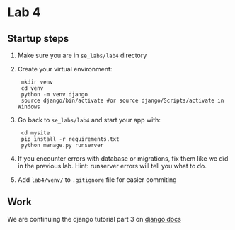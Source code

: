 # Lab 4

## Startup steps

1. Make sure you are in `se_labs/lab4` directory

1. Create your virtual environment:

        mkdir venv
        cd venv
        python -m venv django
        source django/bin/activate #or source django/Scripts/activate in Windows

1. Go back to `se_labs/lab4` and start your app with:

        cd mysite
        pip install -r requirements.txt
        python manage.py runserver

1. If you encounter errors with database or migrations, fix them like we did in the 
previous lab. Hint: runserver errors will tell you what to do.

1. Add `lab4/venv/` to `.gitignore` file for easier commiting

## Work

We are continuing the django tutorial part 3 on [django docs](https://docs.djangoproject.com/en/3.1/intro/tutorial03/)